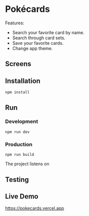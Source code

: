 #  Pokécards

Features:

* Search your favorite card by name.
* Search through card sets.
* Save your favorite cards.
* Change app theme.

## Screens


## Installation

```
npm install
```

## Run

### Development

```
npm run dev
```

### Production

```
npm run build
```
The project listens on [](http://localhost:8080/)

## Testing


## Live Demo

https://pokecards.vercel.app
